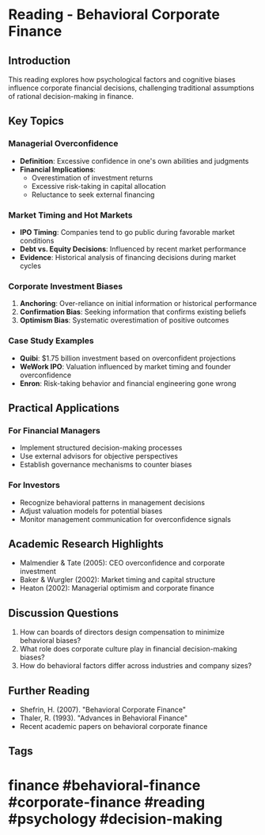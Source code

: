 # Reading - Behavioral Corporate Finance

## Introduction

This reading explores how psychological factors and cognitive biases influence corporate financial decisions, challenging traditional assumptions of rational decision-making in finance.

## Key Topics

### Managerial Overconfidence

- **Definition**: Excessive confidence in one's own abilities and judgments
- **Financial Implications**:
  - Overestimation of investment returns
  - Excessive risk-taking in capital allocation
  - Reluctance to seek external financing

### Market Timing and Hot Markets

- **IPO Timing**: Companies tend to go public during favorable market conditions
- **Debt vs. Equity Decisions**: Influenced by recent market performance
- **Evidence**: Historical analysis of financing decisions during market cycles

### Corporate Investment Biases

1. **Anchoring**: Over-reliance on initial information or historical performance
2. **Confirmation Bias**: Seeking information that confirms existing beliefs
3. **Optimism Bias**: Systematic overestimation of positive outcomes

### Case Study Examples

- **Quibi**: $1.75 billion investment based on overconfident projections
- **WeWork IPO**: Valuation influenced by market timing and founder overconfidence
- **Enron**: Risk-taking behavior and financial engineering gone wrong

## Practical Applications

### For Financial Managers

- Implement structured decision-making processes
- Use external advisors for objective perspectives
- Establish governance mechanisms to counter biases

### For Investors

- Recognize behavioral patterns in management decisions
- Adjust valuation models for potential biases
- Monitor management communication for overconfidence signals

## Academic Research Highlights

- Malmendier & Tate (2005): CEO overconfidence and corporate investment
- Baker & Wurgler (2002): Market timing and capital structure
- Heaton (2002): Managerial optimism and corporate finance

## Discussion Questions

1. How can boards of directors design compensation to minimize behavioral biases?
2. What role does corporate culture play in financial decision-making biases?
3. How do behavioral factors differ across industries and company sizes?

## Further Reading

- Shefrin, H. (2007). "Behavioral Corporate Finance"
- Thaler, R. (1993). "Advances in Behavioral Finance"
- Recent academic papers on behavioral corporate finance

## Tags

# finance #behavioral-finance #corporate-finance #reading #psychology #decision-making
